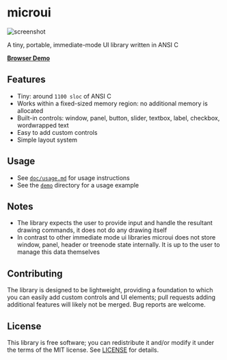 # microui
![screenshot](https://user-images.githubusercontent.com/3920290/56437823-c3dcdb80-62d8-11e9-978a-a0739f9e16f0.png)

A tiny, portable, immediate-mode UI library written in ANSI C

[**Browser Demo**](https://floooh.github.io/sokol-html5/sgl-microui-sapp.html)

## Features
* Tiny: around `1100 sloc` of ANSI C
* Works within a fixed-sized memory region: no additional memory is
  allocated
* Built-in controls: window, panel, button, slider, textbox, label,
  checkbox, wordwrapped text
* Easy to add custom controls
* Simple layout system

## Usage
* See [`doc/usage.md`](doc/usage.md) for usage instructions
* See the [`demo`](demo) directory for a usage example

## Notes
* The library expects the user to provide input and handle the resultant
  drawing commands, it does not do any drawing itself
* In contrast to other immediate mode ui libraries microui does not store
  window, panel, header or treenode state internally. It is up to the
  user to manage this data themselves

## Contributing
The library is designed to be lightweight, providing a foundation to which
you can easily add custom controls and UI elements; pull requests adding
additional features will likely not be merged. Bug reports are welcome.

## License
This library is free software; you can redistribute it and/or modify it
under the terms of the MIT license. See [LICENSE](LICENSE) for details.

